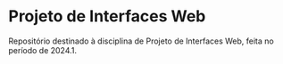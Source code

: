 # Projeto de Interfaces Web
Repositório destinado à disciplina de Projeto de Interfaces Web, feita no período de 2024.1.